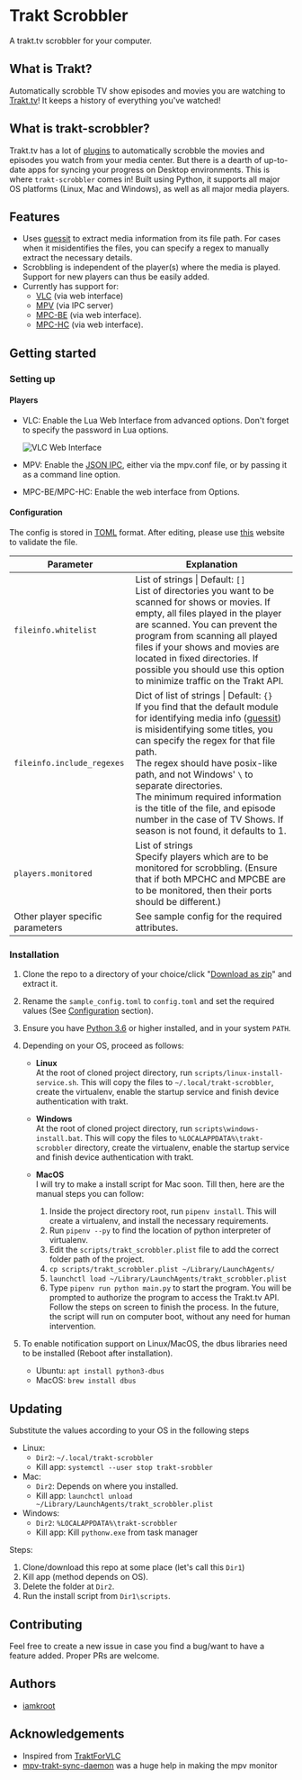 # Trakt Scrobbler
A trakt.tv scrobbler for your computer.

## What is Trakt?
Automatically scrobble TV show episodes and movies you are watching to [Trakt.tv](https://trakt.tv)! It keeps a history of everything you've watched!

## What is trakt-scrobbler?
Trakt.tv has a lot of [plugins](https://trakt.tv/apps) to automatically scrobble the movies and episodes you watch from your media center. But there is a dearth of up-to-date apps for syncing your progress on Desktop environments. This is where `trakt-scrobbler` comes in! Built using Python, it supports all major OS platforms (Linux, Mac and Windows), as well as all major media players.

## Features
+ Uses [guessit](https://github.com/guessit-io/guessit) to extract media information from its file path. For cases when it misidentifies the files, you can specify a regex to manually extract the necessary details.
+ Scrobbling is independent of the player(s) where the media is played. Support for new players can thus be easily added.
+ Currently has support for:
	+ [VLC](https://www.videolan.org/vlc/) (via web interface)
	+ [MPV](https://mpv.io) (via IPC server)
	+ [MPC-BE](https://sourceforge.net/projects/mpcbe/) (via web interface).
	+ [MPC-HC](https://mpc-hc.org) (via web interface).

## Getting started
### Setting up
#### Players
+ VLC: Enable the Lua Web Interface from advanced options. Don't forget to specify the password in Lua options.

	![VLC Web Interface](https://wiki.videolan.org/images/thumb/VLC_2.0_Activate_HTTP.png/450px-VLC_2.0_Activate_HTTP.png)

+ MPV: Enable the [JSON IPC](https://mpv.io/manual/master/#json-ipc), either via the mpv.conf file, or by passing it as a command line option.

+ MPC-BE/MPC-HC: Enable the web interface from Options.

#### Configuration
The config is stored in [TOML](https://github.com/toml-lang/toml) format. After editing, please use [this](http://toml-online-parser.ovonick.com/) website to validate the file. 

Parameter | Explanation |
--------- | -----------
`fileinfo.whitelist`| List of strings \| Default: `[]` <br> List of directories you want to be scanned for shows or movies. If empty, all files played in the player are scanned. You can prevent the program from scanning all played files if your shows and movies are located in fixed directories. If possible you should use this option to minimize traffic on the Trakt API.
`fileinfo.include_regexes`| Dict of list of strings \| Default: `{}` <br> If you find that the default module for identifying media info ([guessit](https://github.com/guessit-io/guessit)) is misidentifying some titles, you can specify the regex for that file path. <br> The regex should have posix-like path, and not Windows' `\` to separate directories. <br>The minimum required information is the title of the file, and episode number in the case of TV Shows. If season is not found, it defaults to 1.
`players.monitored`| List of strings <br> Specify players which are to be monitored for scrobbling. (Ensure that if both MPCHC and MPCBE are to be monitored, then their ports should be different.)
Other player specific parameters| See sample config for the required attributes.

### Installation
1. Clone the repo to a directory of your choice/click "[Download as zip](https://github.com/iamkroot/trakt-scrobbler/archive/master.zip)" and extract it.
2. Rename the `sample_config.toml` to `config.toml` and set the required values (See [Configuration](#Configuration) section). 
3. Ensure you have [Python 3.6](https://www.python.org/downloads/) or higher installed, and in your system `PATH`.
4. Depending on your OS, proceed as follows: 
	+ **Linux**<br>
		At the root of cloned project directory, run `scripts/linux-install-service.sh`. This will copy the files to `~/.local/trakt-scrobbler`, create the virtualenv, enable the startup service and finish device authentication with trakt.

	+ **Windows**<br>
		At the root of cloned project directory, run `scripts\windows-install.bat`. This will copy the files to `%LOCALAPPDATA%\trakt-scrobbler` directory, create the virtualenv, enable the startup service and finish device authentication with trakt.

	+ **MacOS**<br>
		I will try to make a install script for Mac soon. Till then, here are the manual steps you can follow:
		1. Inside the project directory root, run `pipenv install`. This will create a virtualenv, and install the necessary requirements.
		2. Run `pipenv --py` to find the location of python interpreter of virtualenv. 
		3. Edit the `scripts/trakt_scrobbler.plist` file to add the correct folder path of the project.
		4. `cp scripts/trakt_scrobbler.plist ~/Library/LaunchAgents/`
		5. `launchctl load ~/Library/LaunchAgents/trakt_scrobbler.plist`
		6. Type `pipenv run python main.py` to start the program. You will be prompted to authorize the program to access the Trakt.tv API. Follow the steps on screen to finish the process. In the future, the script will run on computer boot, without any need for human intervention.

5. To enable notification support on Linux/MacOS, the dbus libraries need to be installed (Reboot after installation).
	- Ubuntu: `apt install python3-dbus`
	- MacOS: `brew install dbus`

## Updating
Substitute the values according to your OS in the following steps
- Linux:
  - `Dir2`: `~/.local/trakt-scrobbler`
  - Kill app: `systemctl --user stop trakt-srobbler`
- Mac:
  - `Dir2`: Depends on where you installed.
  - Kill app: `launchctl unload ~/Library/LaunchAgents/trakt_scrobbler.plist`
- Windows:
  - `Dir2`: `%LOCALAPPDATA%\trakt-scrobbler`
  - Kill app: Kill `pythonw.exe` from task manager

Steps:
1. Clone/download this repo at some place (let's call this `Dir1`)
2. Kill app (method depends on OS).
3. Delete the folder at `Dir2`.
4. Run the install script from `Dir1\scripts`.

## Contributing
Feel free to create a new issue in case you find a bug/want to have a feature added. Proper PRs are welcome.

## Authors
+ [iamkroot](https://www.github.com/iamkroot)

## Acknowledgements
+ Inspired from [TraktForVLC](https://github.com/XaF/TraktForVLC)
+ [mpv-trakt-sync-daemon](https://github.com/stareInTheAir/mpv-trakt-sync-daemon) was a huge help in making the mpv monitor
